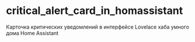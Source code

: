 # critical_alert_card_in_homassistant
Карточка критических уведомлений в интерфейсе Lovelace хаба умного дома Home Assistant
